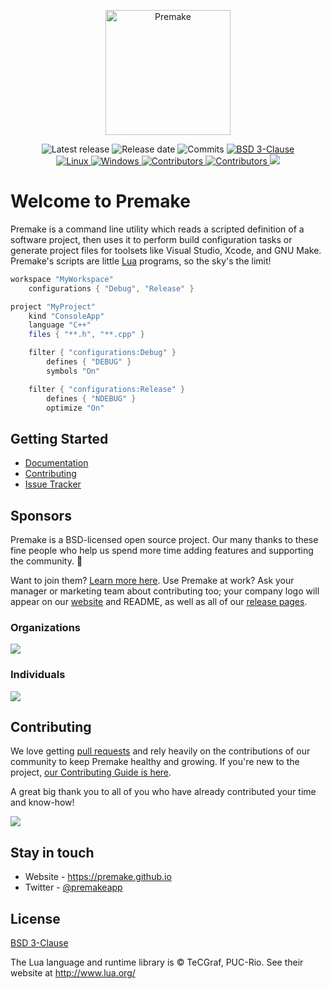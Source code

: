 <p align="center">
  <a href="https://premake.github.io/" target="blank"><img src="https://premake.github.io/premake-logo.png" height="200" width="200" alt="Premake" /></a>
</p>

<p align="center">
    <img src="https://img.shields.io/github/release/premake/premake-core/all.svg" alt="Latest release" />
    <img src="https://img.shields.io/github/release-date-pre/premake/premake-core.svg" alt="Release date" />
    <img src="https://img.shields.io/github/commits-since/premake/premake-core/v5.0.0-alpha14.svg" alt="Commits" />
    <a href="https://opensource.org/licenses/BSD-3-Clause" target="_blank">
        <img src="https://img.shields.io/github/license/premake/premake-core" alt="BSD 3-Clause" />
    </a>
    <br/>
    <a href="https://travis-ci.org/premake/premake-core" target="_blank">
        <img src="https://img.shields.io/travis/premake/premake-core/master.svg?label=linux" alt="Linux" />
    </a>
    <a href="https://ci.appveyor.com/project/PremakeOrganization/premake-core" target="_blank">
        <img src="https://img.shields.io/appveyor/ci/PremakeOrganization/premake-core?label=windows" alt="Windows" />
    </a>
    <a href="https://github.com/premake/premake-core/graphs/contributors" target="_blank">
        <img src="https://img.shields.io/github/contributors/premake/premake-core?label=code+contributors" alt="Contributors" />
    </a>
    <a href="https://opencollective.com/premake" _target="blank">
        <img src="https://opencollective.com/premake/all/badge.svg?label=financial+contributors" alt="Contributors" />
    </a>
    <a href="https://twitter.com/premakeapp" target="_blank">
        <img src="https://img.shields.io/twitter/follow/premakeapp.svg?style=social&label=Follow">
    </a>
</p>


# Welcome to Premake

Premake is a command line utility which reads a scripted definition of a software project, then uses it to perform build configuration tasks or generate project files for toolsets like Visual Studio, Xcode, and GNU Make. Premake's scripts are little [Lua](http://www.lua.org/) programs, so the sky's the limit!

```lua
workspace "MyWorkspace"
    configurations { "Debug", "Release" }

project "MyProject"
    kind "ConsoleApp"
    language "C++"
    files { "**.h", "**.cpp" }

    filter { "configurations:Debug" }
        defines { "DEBUG" }
        symbols "On"

    filter { "configurations:Release" }
        defines { "NDEBUG" }
        optimize "On"
```

## Getting Started

* [Documentation](https://github.com/premake/premake-core/wiki)
* [Contributing](https://github.com/premake/premake-core/blob/master/CONTRIBUTING.md)
* [Issue Tracker](https://github.com/premake/premake-core/issues)

## Sponsors

Premake is a BSD-licensed open source project. Our many thanks to these fine people who help us spend more time adding features and supporting the community. :tada:

Want to join them? [Learn more here](https://opencollective.com/premake). Use Premake at work? Ask your manager or marketing team about contributing too; your company logo will appear on our [website](https://premake.github.io/) and README, as well as all of our [release pages](https://github.com/premake/premake-core/releases).

### Organizations

<a href="https://opencollective.com/premake#sponsors" target="_blank"><img src="https://opencollective.com/premake/sponsors.svg?width=890&avatarHeight=92&button=false"/></a>

### Individuals

<a href="https://opencollective.com/premake#backers" target="_blank"><img src="https://opencollective.com/premake/backers.svg?width=890&button=false"/></a>

## Contributing

We love getting [pull requests](https://www.quora.com/GitHub-What-is-a-pull-request) and rely heavily on the contributions of our community to keep Premake healthy and growing. If you're new to the project, [our Contributing Guide is here](https://github.com/premake/premake-core/blob/master/CONTRIBUTING.md).

A great big thank you to all of you who have already contributed your time and know-how!

<a href="https://github.com/premake/premake-core/graphs/contributors"><img src="https://opencollective.com/premake/contributors.svg?width=890&avatarHeight=32&button=false" /></a>

## Stay in touch

* Website - https://premake.github.io
* Twitter - [@premakeapp](https://twitter.com/premakeapp)

## License

[BSD 3-Clause](https://opensource.org/licenses/BSD-3-Clause)

The Lua language and runtime library is &copy; TeCGraf, PUC-Rio.
See their website at http://www.lua.org/
